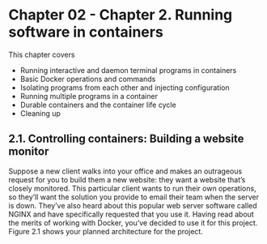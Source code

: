 # Chapter 02 - Chapter 2. Running software in containers

This chapter covers

- Running interactive and daemon terminal programs in containers
- Basic Docker operations and commands
- Isolating programs from each other and injecting configuration
- Running multiple programs in a container
- Durable containers and the container life cycle
- Cleaning up

## 2.1. Controlling containers: Building a website monitor 

Suppose a new client walks into your office and makes an outrageous request for you to build them a new website: they want a website that’s closely monitored. This particular client wants to run their own operations, so they’ll want the solution you provide to email their team when the server is down. They’ve also heard about this popular web server software called NGINX and have specifically requested that you use it. Having read about the merits of working with Docker, you’ve decided to use it for this project. Figure 2.1 shows your planned architecture for the project.

